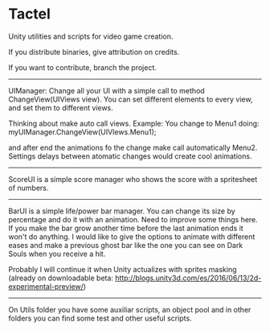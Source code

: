 # Tactel
Unity utilities and scripts for video game creation.

If you distribute binaries, give attribution on credits.

If you want to contribute, branch the project.

---

UIManager: Change all your UI with a simple call to method ChangeView(UIViews view).
You can set different elements to every view, and set them to different views.

Thinking about make auto call views. Example: You change to Menu1 doing:
myUIManager.ChangeView(UIVIews.Menu1);

and after end the animations fo the change make call automatically Menu2. Settings delays between atomatic changes would create cool animations.

---

ScoreUI is a simple score manager who shows the score with a spritesheet of numbers.

---

BarUI is a simple life/power bar manager. You can change its size by percentage and do it with an animation. Need to improve some things here. If you make the bar grow another time before the last animation ends it won't do anything. I would like to give the options to animate with different eases and make a previous ghost bar like the one you can see on Dark Souls when you receive a hit.

Probably I will continue it when Unity actualizes with sprites masking (already on downloadable beta: http://blogs.unity3d.com/es/2016/06/13/2d-experimental-preview/)

---

On Utils folder you have some auxiliar scripts, an object pool and in other folders you can find some test and other useful scripts.